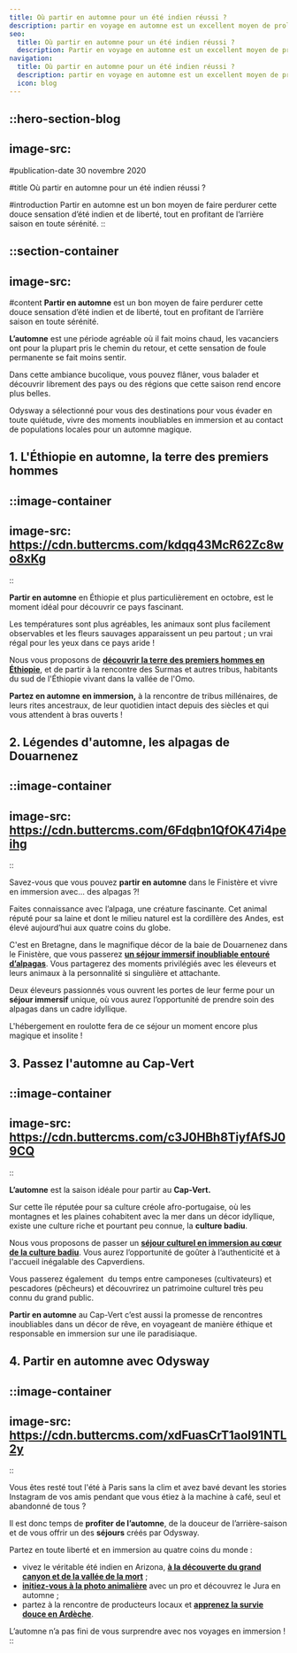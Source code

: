 ```yaml
---
title: Où partir en automne pour un été indien réussi ?
description: partir en voyage en automne est un excellent moyen de prolonger votre teint halé et de s’offrir des vacances bien méritées si vous avez travaillé tout l'été.
seo:
  title: Où partir en automne pour un été indien réussi ?
  description: Partir en voyage en automne est un excellent moyen de prolonger votre teint halé et de s’offrir des vacances bien méritées si vous avez travaillé tout l'été.
navigation:
  title: Où partir en automne pour un été indien réussi ?
  description: partir en voyage en automne est un excellent moyen de prolonger votre teint halé et de s’offrir des vacances bien méritées si vous avez travaillé tout l'été.
  icon: blog
---
```


::hero-section-blog
---
image-src: 
---
#publication-date
30 novembre 2020

#title
Où partir en automne pour un été indien réussi ?

#introduction
Partir en automne est un bon moyen de faire perdurer cette douce sensation d’été indien et de liberté, tout en profitant de l’arrière saison en toute sérénité.
::

::section-container
---
image-src: 
---
#content
**Partir en automne** est un bon moyen de faire perdurer cette douce sensation d’été indien et de liberté, tout en profitant de l’arrière saison en toute sérénité.

**L’automne** est une période agréable où il fait moins chaud, les vacanciers ont pour la plupart pris le chemin du retour, et cette sensation de foule permanente se fait moins sentir.

Dans cette ambiance bucolique, vous pouvez flâner, vous balader et découvrir librement des pays ou des régions que cette saison rend encore plus belles. 

Odysway a sélectionné pour vous des destinations pour vous évader en toute quiétude, vivre des moments inoubliables en immersion et au contact de populations locales pour un automne magique.

## **1\. L'Éthiopie en automne, la terre des premiers hommes**

::image-container
---
image-src: https://cdn.buttercms.com/kdqq43McR62Zc8wo8xKg
---
::

**Partir en automne** en Éthiopie et plus particulièrement en octobre, est le moment idéal pour découvrir ce pays fascinant.

Les températures sont plus agréables, les animaux sont plus facilement observables et les fleurs sauvages apparaissent un peu partout ; un vrai régal pour les yeux dans ce pays aride !

Nous vous proposons de [**découvrir la terre des premiers hommes en Éthiopie**](https://odysway.com/voyages/voyage-ethiopie-vallee-omo-surma?utm_source=SEO&utm_medium=thematique&utm_campaign=partir_automne), et de partir à la rencontre des Surmas et autres tribus, habitants du sud de l'Éthiopie vivant dans la vallée de l'Omo.

**Partez en automne** **en immersion,** à la rencontre de tribus millénaires, de leurs rites ancestraux, de leur quotidien intact depuis des siècles et qui vous attendent à bras ouverts !

## 2\. Légendes d'automne, les alpagas de Douarnenez

::image-container
---
image-src: https://cdn.buttercms.com/6Fdqbn1QfOK47i4peihg
---
::

Savez-vous que vous pouvez **partir en automne** dans le Finistère et vivre en immersion avec... des alpagas ?!

Faites connaissance avec l’alpaga, une créature fascinante. Cet animal réputé pour sa laine et dont le milieu naturel est la cordillère des Andes, est élevé aujourd’hui aux quatre coins du globe.

C'est en Bretagne, dans le magnifique décor de la baie de Douarnenez dans le Finistère, que vous passerez [**un séjour immersif inoubliable entouré d’alpagas**](https://odysway.com/voyages/Immersion-Alpagas-Finistere?utm_source=SEO&utm_medium=thematique&utm_campaign=partir_automne). Vous partagerez des moments privilégiés avec les éleveurs et leurs animaux à la personnalité si singulière et attachante.

Deux éleveurs passionnés vous ouvrent les portes de leur ferme pour un **séjour immersif** unique, où vous aurez l’opportunité de prendre soin des alpagas dans un cadre idyllique.

L'hébergement en roulotte fera de ce séjour un moment encore plus magique et insolite !

## 3\. Passez l'automne au Cap-Vert

::image-container
---
image-src: https://cdn.buttercms.com/c3J0HBh8TiyfAfSJ09CQ
---
::

**L’automne** est la saison idéale pour partir au **Cap-Vert.**

Sur cette île réputée pour sa culture créole afro-portugaise, où les montagnes et les plaines cohabitent avec la mer dans un décor idyllique, existe une culture riche et pourtant peu connue, la **culture badiu**.

Nous vous proposons de passer un [**séjour culturel en immersion au cœur de la culture badiu**](https://odysway.com/voyages/immersion-cap-vert?utm_source=SEO&utm_medium=thematique&utm_campaign=partir_automne). Vous aurez l’opportunité de goûter à l’authenticité et à l'accueil inégalable des Capverdiens.

Vous passerez également  du temps entre camponeses (cultivateurs) et pescadores (pêcheurs) et découvrirez un patrimoine culturel très peu connu du grand public.

**Partir en automne** au Cap-Vert c’est aussi la promesse de rencontres inoubliables dans un décor de rêve, en voyageant de manière éthique et responsable en immersion sur une ile paradisiaque.

## 4\. Partir en automne avec Odysway

::image-container
---
image-src: https://cdn.buttercms.com/xdFuasCrT1aoI91NTL2y
---
::

Vous êtes resté tout l'été à Paris sans la clim et avez bavé devant les stories Instagram de vos amis pendant que vous étiez à la machine à café, seul et abandonné de tous ?

Il est donc temps de **profiter de l’automne**, de la douceur de l’arrière-saison et de vous offrir un des **séjours** créés par Odysway.

Partez en toute liberté et en immersion au quatre coins du monde :

*   vivez le véritable été indien en Arizona, [**à la découverte du grand canyon et de la vallée de la mort**](https://odysway.com/voyages/cow-boy-ranch-etats-unis?utm_source=SEO&utm_medium=thematique&utm_campaign=partir_automne) ;
*   [**initiez-vous à la photo animalière**](https://odysway.com/voyages/decouvrez-photo-animaliere-jura?utm_source=SEO&utm_medium=thematique&utm_campaign=partir_automne) avec un pro et découvrez le Jura en automne ;
*   partez à la rencontre de producteurs locaux et [**apprenez la survie douce en Ardèche**](https://odysway.com/voyages/randonnee-rencontre-producteur-locaux-ardeche?utm_source=SEO&utm_medium=thematique&utm_campaign=partir_automne). 

L’automne n’a pas fini de vous surprendre avec nos voyages en immersion !
::
